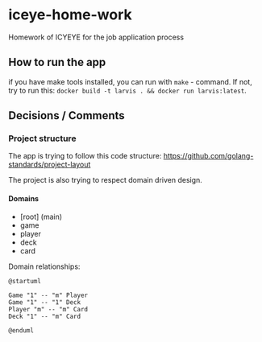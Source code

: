 # iceye-home-work

Homework of ICYEYE for the job application process

## How to run the app

if you have make tools installed, you can run with `make` - command. If not, try to run this: `docker build -t larvis . && docker run larvis:latest`.

## Decisions / Comments

### Project structure

The app is trying to follow this code structure:
https://github.com/golang-standards/project-layout

The project is also trying to respect domain driven design.

#### Domains

- [root] (main)
- game
- player
- deck
- card

Domain relationships:

```plantuml
@startuml

Game "1" -- "m" Player
Game "1" -- "1" Deck
Player "m" -- "m" Card
Deck "1" -- "m" Card

@enduml
```
